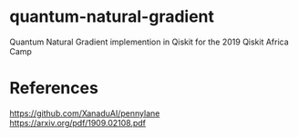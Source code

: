# quantum-natural-gradient
Quantum Natural Gradient implemention in Qiskit for the 2019 Qiskit Africa Camp


# References
https://github.com/XanaduAI/pennylane
https://arxiv.org/pdf/1909.02108.pdf
